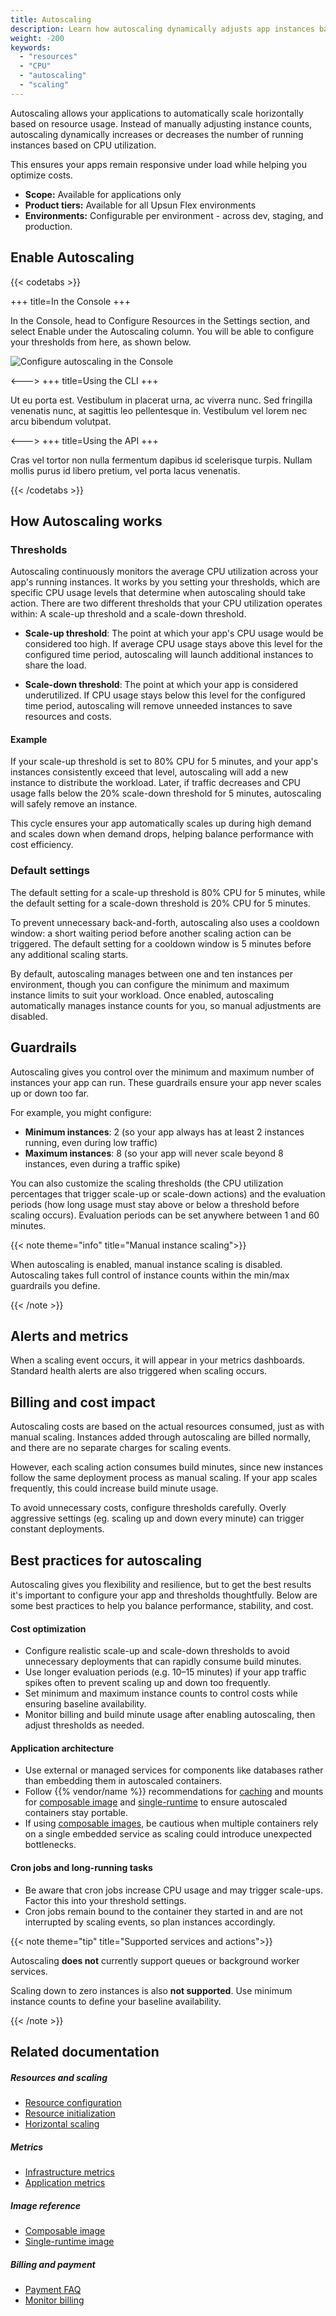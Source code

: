```yaml
---
title: Autoscaling
description: Learn how autoscaling dynamically adjusts app instances based on CPU usage to keep apps responsive under load while optimizing costs.
weight: -200
keywords:
  - "resources"
  - "CPU"
  - "autoscaling"
  - "scaling"
---
```


Autoscaling allows your applications to automatically scale horizontally based on resource usage. Instead of manually adjusting instance counts, autoscaling dynamically increases or decreases the number of running instances based on CPU utilization.  

This ensures your apps remain responsive under load while helping you optimize costs.  

- **Scope:** Available for applications only  
- **Product tiers:** Available for all Upsun Flex environments  
- **Environments:** Configurable per environment - across dev, staging, and production. 

## Enable Autoscaling

{{< codetabs >}}

+++
title=In the Console
+++

In the Console, head to Configure Resources in the Settings section, and select Enable under the Autoscaling column. You will be able to configure your thresholds from here, as shown below.

![Configure autoscaling in the Console](/images/autoscaling/Configure-autoscaling.png "0.50")

<--->
+++
title=Using the CLI
+++

Ut eu porta est. Vestibulum in placerat urna, ac viverra nunc. Sed fringilla venenatis nunc, at sagittis leo pellentesque in. Vestibulum vel lorem nec arcu bibendum volutpat.

<--->
+++
title=Using the API
+++

Cras vel tortor non nulla fermentum dapibus id scelerisque turpis. Nullam mollis purus id libero pretium, vel porta lacus venenatis. 

{{< /codetabs >}}
  
## How Autoscaling works

### Thresholds

Autoscaling continuously monitors the average CPU utilization across your app's running instances. It works by you setting your thresholds, which are specific CPU usage levels that determine when autoscaling should take action. There are two different thresholds that your CPU utilization operates within: A scale-up threshold and a scale-down threshold.

- **Scale-up threshold**: The point at which your app's CPU usage would be considered too high. If average CPU usage stays above this level for the configured time period, autoscaling will launch additional instances to share the load.

- **Scale-down threshold**: The point at which your app is considered underutilized. If CPU usage stays below this level for the configured time period, autoscaling will remove unneeded instances to save resources and costs.

#### Example

If your scale-up threshold is set to 80% CPU for 5 minutes, and your app's instances consistently exceed that level, autoscaling will add a new instance to distribute the workload. Later, if traffic decreases and CPU usage falls below the 20% scale-down threshold for 5 minutes, autoscaling will safely remove an instance.

This cycle ensures your app automatically scales up during high demand and scales down when demand drops, helping balance performance with cost efficiency.

### Default settings

The default setting for a scale-up threshold is 80% CPU for 5 minutes, while the default setting for a scale-down threshold is 20% CPU for 5 minutes.

To prevent unnecessary back-and-forth, autoscaling also uses a cooldown window: a short waiting period before another scaling action can be triggered. The default setting for a cooldown window is 5 minutes before any additional scaling starts.  

By default, autoscaling manages between one and ten instances per environment, though you can configure the minimum and maximum instance limits to suit your workload. Once enabled, autoscaling automatically manages instance counts for you, so manual adjustments are disabled.

## Guardrails

Autoscaling gives you control over the minimum and maximum number of instances your app can run. These guardrails ensure your app never scales up or down too far.

For example, you might configure:

- **Minimum instances**: 2 (so your app always has at least 2 instances running, even during low traffic)
- **Maximum instances**: 8 (so your app will never scale beyond 8 instances, even during a traffic spike)

You can also customize the scaling thresholds (the CPU utilization percentages that trigger scale-up or scale-down actions) and the evaluation periods (how long usage must stay above or below a threshold before scaling occurs). Evaluation periods can be set anywhere between 1 and 60 minutes.

{{< note theme="info" title="Manual instance scaling">}}

When autoscaling is enabled, manual instance scaling is disabled. Autoscaling takes full control of instance counts within the min/max guardrails you define.

{{< /note >}}

## Alerts and metrics

When a scaling event occurs, it will appear in your metrics dashboards. Standard health alerts are also triggered when scaling occurs.

## Billing and cost impact

Autoscaling costs are based on the actual resources consumed, just as with manual scaling. Instances added through autoscaling are billed normally, and there are no separate charges for scaling events. 

However, each scaling action consumes build minutes, since new instances follow the same deployment process as manual scaling. If your app scales frequently, this could increase build minute usage.

To avoid unnecessary costs, configure thresholds carefully. Overly aggressive settings (eg. scaling up and down every minute) can trigger constant deployments.

## Best practices for autoscaling

Autoscaling gives you flexibility and resilience, but to get the best results it's important to configure your app and thresholds thoughtfully. Below are some best practices to help you balance performance, stability, and cost.

#### Cost optimization

- Configure realistic scale-up and scale-down thresholds to avoid unnecessary deployments that can rapidly consume build minutes.
- Use longer evaluation periods (e.g. 10–15 minutes) if your app traffic spikes often to prevent scaling up and down too frequently.
- Set minimum and maximum instance counts to control costs while ensuring baseline availability.
- Monitor billing and build minute usage after enabling autoscaling, then adjust thresholds as needed.

#### Application architecture

- Use external or managed services for components like databases rather than embedding them in autoscaled containers.
- Follow {{% vendor/name %}} recommendations for [caching](/define-routes/cache.html) and mounts for [composable image](/create-apps/app-reference/composable-image.html#mounts) and [single-runtime](/create-apps/app-reference/single-runtime-image.html#mounts) to ensure autoscaled containers stay portable.
- If using [composable images](/create-apps/app-reference/composable-image.html), be cautious when multiple containers rely on a single embedded service as scaling could introduce unexpected bottlenecks.

#### Cron jobs and long-running tasks

- Be aware that cron jobs increase CPU usage and may trigger scale-ups. Factor this into your threshold settings.
- Cron jobs remain bound to the container they started in and are not interrupted by scaling events, so plan instances accordingly.

{{< note theme="tip" title="Supported services and actions">}}

Autoscaling **does not** currently support queues or background worker services. 

Scaling down to zero instances is also **not supported**. Use minimum instance counts to define your baseline availability.

{{< /note >}}


## Related documentation

##### Resources and scaling

- [Resource configuration](/manage-resources/adjust-resources.html)  
- [Resource initialization](/manage-resources/resource-init.html)
- [Horizontal scaling](/manage-resources/adjust-resources.md#horizontal-scaling)

##### Metrics
- [Infrastructure metrics](/increase-observability/metrics.html)  
- [Application metrics](/increase-observability/application-metrics.html) 

##### Image reference

- [Composable image](/create-apps/app-reference/composable-image.html) 
- [Single-runtime image](/create-apps/app-reference/single-runtime-image.html) 

##### Billing and payment

- [Payment FAQ](/administration/billing/payment-faq.html) 
- [Monitor billing](/administration/billing/monitor-billing.html) 

